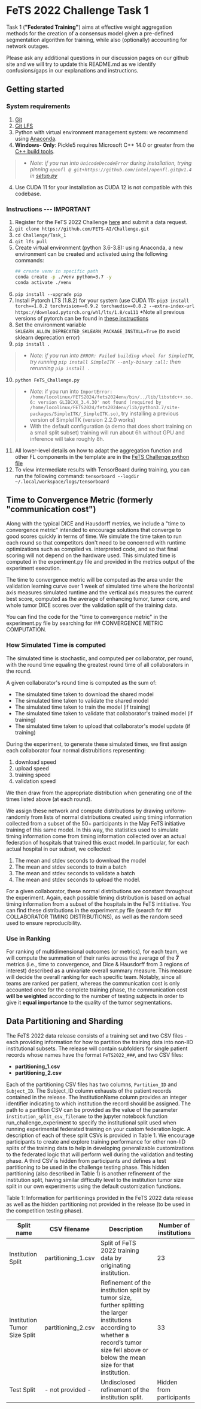 # FeTS 2022 Challenge Task 1
Task 1 (**"Federated Training"**) aims at effective weight aggregation methods for the creation of a consensus model given a pre-defined segmentation algorithm for training, while also (optionally) accounting for network outages.

Please ask any additional questions in our discussion pages on our github site and we will try to update this README.md as we identify confusions/gaps in our explanations and instructions.

## Getting started

### System requirements

1. [Git](https://git-scm.com/downloads)
2. [Git LFS](https://github.com/git-lfs/git-lfs#downloading)
2. Python with virtual environment management system: we recommend using [Anaconda](https://www.anaconda.com/products/individual).
3. **Windows- Only**: Pickle5 requires Microsoft C++ 14.0 or greater from the [C++ build tools](https://visualstudio.microsoft.com/visual-cpp-build-tools/).
> * _Note: if you run into ```UnicodeDecodeError``` during installation, trying pinning ```openfl @ git+https://github.com/intel/openfl.git@v1.4``` in [setup.py](https://github.com/FeTS-AI/Challenge/blob/main/Task_1/setup.py#L31)_
4. Use CUDA 11 for your installation as CUDA 12 is not compatible with this codebase.

### Instructions --- IMPORTANT

1. Register for the FeTS 2022 Challenge [here](https://www.synapse.org/#!Synapse:syn28546456/wiki/617093) and submit a data request.
2. ```git clone https://github.com/FETS-AI/Challenge.git```
3. ```cd Challenge/Task_1```
4. ```git lfs pull```
5. Create virtual environment (python 3.6-3.8): using Anaconda, a new environment can be created and activated using the following commands: 
    ```sh
    ## create venv in specific path
    conda create -p ./venv python=3.7 -y
    conda activate ./venv
    ```
6. ```pip install --upgrade pip```
7. Install Pytorch LTS (1.8.2) for your system (use CUDA 11):
   ```pip3 install torch==1.8.2 torchvision==0.9.2 torchaudio==0.8.2 --extra-index-url https://download.pytorch.org/whl/lts/1.8/cu111```
*Note all previous versions of pytorch can be found in [these instructions]([https://pytorch.org/get-started/locally/](https://pytorch.org/get-started/previous-versions/))
9. Set the environment variable `SKLEARN_ALLOW_DEPRECATED_SKLEARN_PACKAGE_INSTALL=True` (to avoid sklearn deprecation error)
10. ```pip install .``` 
> * _Note: if you run into ```ERROR: Failed building wheel for SimpleITK```, try running ```pip install SimpleITK --only-binary :all:``` then rerunning ```pip install .```_
10. ```python FeTS_Challenge.py```
> * _Note_: if you run into ```ImportError: /home/locolinux/FETS2024/fets2024env/bin/../lib/libstdc++.so.6: version GLIBCXX_3.4.30' not found (required by /home/locolinux/FETS2024/fets2024env/lib/python3.7/site-packages/SimpleITK/_SimpleITK.so)```, try installing a previous version of SimpleITK (version 2.2.0 works)
> * With the default configuration (a demo that does short training on a small split subset) training will run about 6h without GPU and inference will take roughly 8h.
11. All lower-level details on how to adapt the aggregation function and other FL components in the template are in the [FeTS Challenge python file](./FeTS_Challenge.py)
12. To view intermediate results with TensorBoard during training, you can run the following command: ```tensorboard --logdir ~/.local/workspace/logs/tensorboard```

## Time to Convergence Metric (formerly "communication cost")
Along with the typical DICE and Hausdorff metrics, we include a "time to convergence metric" intended to encourage solutions that converge to good scores quickly in terms of time. We simulate the time taken to run each round so that competitors don't need to be concerned with runtime optimizations such as compiled vs. interpreted code, and so that final scoring will not depend on the hardware used. This simulated time is computed in the experiment.py file and provided in the metrics output of the experiment execution.

The time to convergence metric will be computed as the area under the validation learning curve over 1 week of simulated time where the horizontal axis measures simulated runtime and the vertical axis measures the current best score, computed as the average of enhancing tumor, tumor core, and whole tumor DICE scores over the validation split of the training data.

You can find the code for the "time to convergence metric" in the experiment.py file by searching for ## CONVERGENCE METRIC COMPUTATION.

### How Simulated Time is computed
The simulated time is stochastic, and computed per collaborator, per round, with the round time equaling the greatest round time of all collaborators in the round.
 
A given collaborator's round time is computed as the sum of:
- The simulated time taken to download the shared model
- The simulated time taken to validate the shared model
- The simulated time taken to train the model (if training)
- The simulated time taken to validate that collaborator's trained model (if training)
- The simulated time taken to upload that collaborator's model update (if training)
 
During the experiment, to generate these simulated times, we first assign each collaborator four normal distrubitions representing:
1. download speed
2. upload speed
3. training speed
4. validation speed

We then draw from the appropriate distribution when generating one of the times listed above (at each round).

We assign these network and compute distributions by drawing uniform-randomly from lists of normal distributions created using timing information collected from a subset of the 50+ participants in the May FeTS initiative training of this same model. In this way, the statistics used to simulate timing information come from timing information collected over an actual federation of hospitals that trained this exact model. In particular, for each actual hospital in our subset, we collected:
1. The mean and stdev seconds to download the model
2. The mean and stdev seconds to train a batch
3. The mean and stdev seconds to validate a batch
4. The mean and stdev seconds to upload the model.

For a given collaborator, these normal distributions are constant throughout the experiment. Again, each possible timing distribution is based on actual timing information from a subset of the hospitals in the FeTS intitiative. You can find these distributions in the experiment.py file (search for ## COLLABORATOR TIMING DISTRIBUTIONS), as well as the random seed used to ensure reproducibility.

### Use in Ranking

For ranking of multidimensional outcomes (or metrics), for each team, we will compute the summation of their ranks across the average of the **7** metrics (i.e., time to convergence, and Dice & Hausdorff from 3 regions of interest) described as a univariate overall summary measure. This measure will decide the overall ranking for each specific team. Notably, since all teams are ranked per patient, whereas the communication cost is only accounted once for the complete training phase, the communication cost **will be weighted** according to the number of testing subjects in order to give it **equal importance** to the quality of the tumor segmentations.


## Data Partitioning and Sharding
The FeTS 2022 data release consists of a training set and two CSV files - each providing information for how to partition the training data into non-IID institutional subsets. The release will contain subfolders for single patient records whose names have the format `FeTS2022_###`, and two CSV files: 
- **partitioning_1.csv**
- **partitioning_2.csv**

Each of the partitioning CSV files has two columns, `Partition_ID` and `Subject_ID`. The Subject_ID column exhausts of the patient records contained in the release. The InstitutionName column provides an integer identifier indicating to which institution the record should be assigned. The path to a partition CSV can be provided as the value of the parameter ```institution_split_csv_filename``` to the jupyter notebook function run_challenge_experiment to specify the institutional split used when running experimental federated training on your custom federation logic. A description of each of these split CSVs is provided in Table 1. We encourage participants to create and explore training performance for other non-IID splits of the training data to help in developing generalizable customizations to the federated logic that will perform well during the validation and testing phase. A third CSV is hidden from participants and defines a test partitioning to be used in the challenge testing phase. This hidden partitioning (also described in Table 1) is another refinement of the institution split, having similar difficulty level to the institution tumor size split in our own experiments using the default customization functions.

Table 1: Information for partitionings provided in the FeTS 2022 data release as well as the hidden partitioning not provided in the release (to be used in the competition testing phase).

|     Split name                      |     CSV filename                         |     Description                                                                                                                                                                                       |     Number of institutions      |
|-------------------------------------|------------------------------------------|-------------------------------------------------------------------------------------------------------------------------------------------------------------------------------------------------------|---------------------------------|
|     Institution Split               |     partitioning_1.csv                |     Split of FeTS 2022 training data by originating institution.                                                                                                                                    |     23                          |
|     Institution Tumor Size Split    |     partitioning_2.csv      |     Refinement of the institution split by tumor size, further   splitting the larger institutions according to whether a record’s tumor size   fell above or below the mean size for that institution.    |     33                          |
|     Test Split                      |          - not provided -       |     Undisclosed refinement of the institution split.                                                                                                                                                  |     Hidden from participants    |



